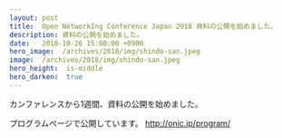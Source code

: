 ```yaml
---
layout: post
title:  Open NetworkIng Conference Japan 2018 資料の公開を始めました。
description: 資料の公開を始めました。
date:   2018-10-26 15:00:00 +0900
hero_image:  /archives/2018/img/shindo-san.jpeg
image:  /archives/2018/img/shindo-san.jpeg
hero_height:  is-middle
hero_darken:  true
---
```

カンファレンスから1週間、資料の公開を始めました。

プログラムページで公開しています。
http://onic.jp/program/